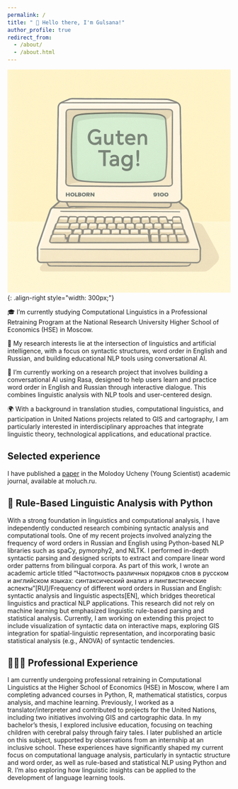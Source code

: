 ```yaml
---
permalink: /
title: " 🌟 Hello there, I'm Gulsana!"
author_profile: true
redirect_from: 
  - /about/
  - /about.html
---
```





![Illustration of combining compiling](/images/comp.png){: .align-right style="width: 300px;"}


🎓 I’m currently studying Computational Linguistics in a Professional Retraining Program at the National Research University Higher School of Economics (HSE) in Moscow.

🧠 My research interests lie at the intersection of linguistics and artificial intelligence, with a focus on syntactic structures, word order in English and Russian, and building educational NLP tools using conversational AI.

🤖 I’m currently working on a research project that involves building a conversational AI using Rasa, designed to help users learn and practice word order in English and Russian through interactive dialogue. This combines linguistic analysis with NLP tools and user-centered design.

🌍 With a background in translation studies, computational linguistics, and participation in United Nations projects related to GIS and cartography, I am particularly interested in interdisciplinary approaches that integrate linguistic theory, technological applications, and educational practice.

## Selected experience

I have published a [paper](https://moluch.ru/archive/565/123930/) in the Molodoy Ucheny (Young Scientist) academic journal, available at moluch.ru.

## 📜 Rule-Based Linguistic Analysis with Python

With a strong foundation in linguistics and computational analysis, I have independently conducted research combining syntactic analysis and computational tools. One of my recent projects involved analyzing the frequency of word orders in Russian and English using Python-based NLP libraries such as spaCy, pymorphy2, and NLTK. I performed in-depth syntactic parsing and designed scripts to extract and compare linear word order patterns from bilingual corpora.
As part of this work, I wrote an academic article titled “Частотность различных порядков слов в русском и английском языках: синтаксический анализ и лингвистические аспекты”[RU]/Frequency of different word orders in Russian and English: syntactic analysis and linguistic aspects[EN], which bridges theoretical linguistics and practical NLP applications. This research did not rely on machine learning but emphasized linguistic rule-based parsing and statistical analysis.
Currently, I am working on extending this project to include visualization of syntactic data on interactive maps, exploring GIS integration for spatial-linguistic representation, and incorporating basic statistical analysis (e.g., ANOVA) of syntactic tendencies.

## 👩🏻‍🔬 Professional Experience

I am currently undergoing professional retraining in Computational Linguistics at the Higher School of Economics (HSE) in Moscow, where I am completing advanced courses in Python, R, mathematical statistics, corpus analysis, and machine learning.
Previously, I worked as a translator/interpreter and contributed to projects for the United Nations, including two initiatives involving GIS and cartographic data. In my bachelor’s thesis, I explored inclusive education, focusing on teaching children with cerebral palsy through fairy tales. I later published an article on this subject, supported by observations from an internship at an inclusive school.
These experiences have significantly shaped my current focus on computational language analysis, particularly in syntactic structure and word order, as well as rule-based and statistical NLP using Python and R. I’m also exploring how linguistic insights can be applied to the development of language learning tools.


